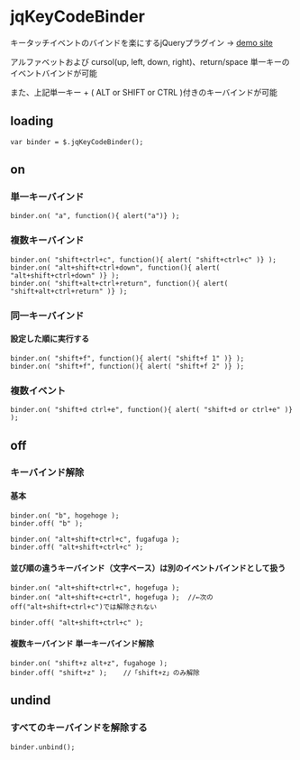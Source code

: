 # jqKeyCodeBinder

キータッチイベントのバインドを楽にするjQueryプラグイン → [demo site](http://prog.re-d.net/demo/jqKeyCodeBinder/)

アルファベットおよび cursol(up, left, down, right)、return/space 単一キーのイベントバインドが可能

また、上記単一キー + ( ALT or SHIFT or CTRL )付きのキーバインドが可能


## loading
	var binder = $.jqKeyCodeBinder();


## on
### 単一キーバインド

	binder.on( "a", function(){ alert("a")} );

### 複数キーバインド
	binder.on( "shift+ctrl+c", function(){ alert( "shift+ctrl+c" )} );
	binder.on( "alt+shift+ctrl+down", function(){ alert( "alt+shift+ctrl+down" )} );
	binder.on( "shift+alt+ctrl+return", function(){ alert( "shift+alt+ctrl+return" )} );


### 同一キーバインド
#### 設定した順に実行する
	binder.on( "shift+f", function(){ alert( "shift+f 1" )} );
	binder.on( "shift+f", function(){ alert( "shift+f 2" )} );


### 複数イベント
	binder.on( "shift+d ctrl+e", function(){ alert( "shift+d or ctrl+e" )} );


## off
### キーバインド解除
#### 基本
	binder.on( "b", hogehoge );
 	binder.off( "b" );

	binder.on( "alt+shift+ctrl+c", fugafuga );
	binder.off( "alt+shift+ctrl+c" );


#### 並び順の違うキーバインド（文字ベース）は別のイベントバインドとして扱う
	binder.on( "alt+shift+ctrl+c", hogefuga );
	binder.on( "alt+shift+c+ctrl", hogefuga );	//←次のoff("alt+shift+ctrl+c")では解除されない
	
	binder.off( "alt+shift+ctrl+c" );


#### 複数キーバインド 単一キーバインド解除
	binder.on( "shift+z alt+z", fugahoge );
	binder.off( "shift+z" );	//「shift+z」のみ解除


## undind
### すべてのキーバインドを解除する
	binder.unbind();